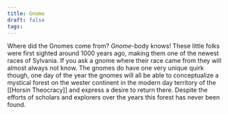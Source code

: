 ```yaml
---
title: Gnome
draft: false
tags:
---
```

 

Where did the Gnomes come from? *Gnome*-body knows! These little folks were first sighted around 1000 years ago, making them one of the newest races of Sylvania. If you ask a gnome where their race came from they will almost always not know. The gnomes do have one very unique quirk though, one day of the year the gnomes will all be able to conceptualize a mystical forest on the wester continent in the modern day territory of the [[Horsin Theocracy]] and express a desire to return there. Despite the efforts of scholars and explorers over the years this forest has never been found.